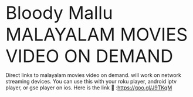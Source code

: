 <font size="+5">Bloody Mallu MALAYALAM MOVIES VIDEO ON DEMAND</font>

Direct links to malayalam movies video on demand. will work on network streaming devices. You can use this with your roku player, android iptv player, or gse player on ios.
Here is the link 🔗 :https://goo.gl/J9TKqM
